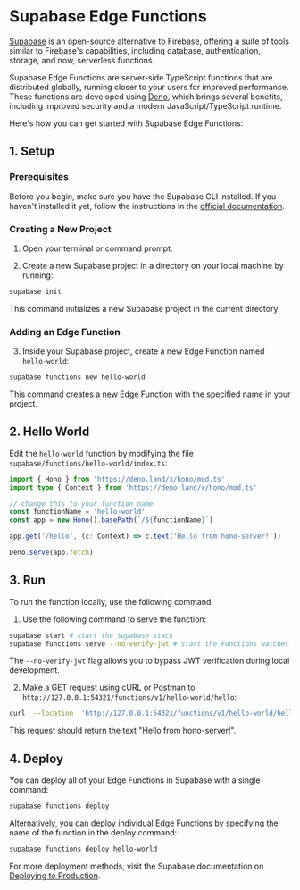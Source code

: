 # Supabase Edge Functions

[Supabase](https://supabase.com/) is an open-source alternative to Firebase, offering a suite of tools similar to Firebase's capabilities, including database, authentication, storage, and now, serverless functions.

Supabase Edge Functions are server-side TypeScript functions that are distributed globally, running closer to your users for improved performance. These functions are developed using [Deno](https://deno.com/), which brings several benefits, including improved security and a modern JavaScript/TypeScript runtime.

Here's how you can get started with Supabase Edge Functions:

## 1. Setup

### Prerequisites

Before you begin, make sure you have the Supabase CLI installed. If you haven't installed it yet, follow the instructions in the [official documentation](https://supabase.com/docs/guides/cli/getting-started).

### Creating a New Project

1. Open your terminal or command prompt.

2. Create a new Supabase project in a directory on your local machine by running:

```bash
supabase init

```

This command initializes a new Supabase project in the current directory.

### Adding an Edge Function

3. Inside your Supabase project, create a new Edge Function named `hello-world`:

```bash
supabase functions new hello-world

```

This command creates a new Edge Function with the specified name in your project.

## 2. Hello World

Edit the `hello-world` function by modifying the file `supabase/functions/hello-world/index.ts`:

```ts
import { Hono } from 'https://deno.land/x/hono/mod.ts'
import type { Context } from 'https://deno.land/x/hono/mod.ts'

// change this to your function name
const functionName = 'hello-world'
const app = new Hono().basePath(`/${functionName}`)

app.get('/hello', (c: Context) => c.text('Hello from hono-server!'))

Deno.serve(app.fetch)
```

## 3. Run

To run the function locally, use the following command:

1. Use the following command to serve the function:

```bash
supabase start # start the supabase stack
supabase functions serve --no-verify-jwt # start the Functions watcher
```

The `--no-verify-jwt` flag allows you to bypass JWT verification during local development.

2. Make a GET request using cURL or Postman to `http://127.0.0.1:54321/functions/v1/hello-world/hello`:

```bash
curl  --location  'http://127.0.0.1:54321/functions/v1/hello-world/hello'
```

This request should return the text "Hello from hono-server!".

## 4. Deploy

You can deploy all of your Edge Functions in Supabase with a single command:

```bash
supabase functions deploy
```

Alternatively, you can deploy individual Edge Functions by specifying the name of the function in the deploy command:

```bash
supabase functions deploy hello-world

```

For more deployment methods, visit the Supabase documentation on [Deploying to Production](https://supabase.com/docs/guides/functions/deploy).
